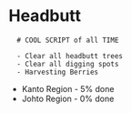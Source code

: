 # Headbutt
      # COOL SCRIPT of all TIME

      - Clear all headbutt trees
      - Clear all digging spots
      - Harvesting Berries


+ Kanto Region - 5% done
+ Johto Region - 0% done
